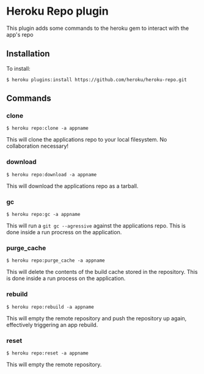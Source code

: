 # Heroku Repo plugin

This plugin adds some commands to the heroku gem to interact with the app's repo

## Installation

To install:

    $ heroku plugins:install https://github.com/heroku/heroku-repo.git

## Commands

### clone

    $ heroku repo:clone -a appname
    
This will clone the applications repo to your local filesystem. No collaboration necessary!

### download

    $ heroku repo:download -a appname
    
This will download the applications repo as a tarball.

### gc

    $ heroku repo:gc -a appname
    
This will run a `git gc --agressive` against the applications repo. This is done inside a run procress on the application.

### purge_cache

    $ heroku repo:purge_cache -a appname
    
This will delete the contents of the build cache stored in the repository. This is done inside a run process on the application.

### rebuild

    $ heroku repo:rebuild -a appname
    
This will empty the remote repository and push the repository up again, effectively triggering an app rebuild.

### reset

    $ heroku repo:reset -a appname
    
This will empty the remote repository.
